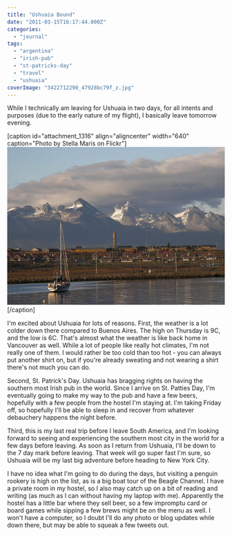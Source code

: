 ```yaml
---
title: "Ushuaia Bound"
date: "2011-03-15T16:17:44.000Z"
categories: 
  - "journal"
tags: 
  - "argentina"
  - "irish-pub"
  - "st-patricks-day"
  - "travel"
  - "ushuaia"
coverImage: "3422712290_47928bc79f_z.jpg"
---
```


While I technically am leaving for Ushuaia in two days, for all intents and purposes (due to the early nature of my flight), I basically leave tomorrow evening.

\[caption id="attachment\_1316" align="aligncenter" width="640" caption="Photo by Stella Maris on Flickr"\][![](images/3422712290_47928bc79f_z.jpg "3422712290_47928bc79f_z")](http://www.flickr.com/photos/ryyta/3422712290/)\[/caption\]

I'm excited about Ushuaia for lots of reasons. First, the weather is a lot colder down there compared to Buenos Aires. The high on Thursday is 9C, and the low is 6C. That's almost what the weather is like back home in Vancouver as well. While a lot of people like really hot climates, I'm not really one of them. I would rather be too cold than too hot - you can always put another shirt on, but if you're already sweating and not wearing a shirt there's not much you can do.

Second, St. Patrick's Day. Ushuaia has bragging rights on having the southern most Irish pub in the world. Since I arrive on St. Patties Day, I'm eventually going to make my way to the pub and have a few beers, hopefully with a few people from the hostel I'm staying at. I'm taking Friday off, so hopefully I'll be able to sleep in and recover from whatever debauchery happens the night before.

Third, this is my last real trip before I leave South America, and I'm looking forward to seeing and experiencing the southern most city in the world for a few days before leaving. As soon as I return from Ushuaia, I'll be down to the 7 day mark before leaving. That week will go super fast I'm sure, so Ushuaia will be my last big adventure before heading to New York City.

I have no idea what I'm going to do during the days, but visiting a penguin rookery is high on the list, as is a big boat tour of the Beagle Channel. I have a private room in my hostel, so I also may catch up on a bit of reading and writing (as much as I can without having my laptop with me). Apparently the hostel has a little bar where they sell beer, so a few impromptu card or board games while sipping a few brews might be on the menu as well. I won't have a computer, so I doubt I'll do any photo or blog updates while down there, but may be able to squeak a few tweets out.

